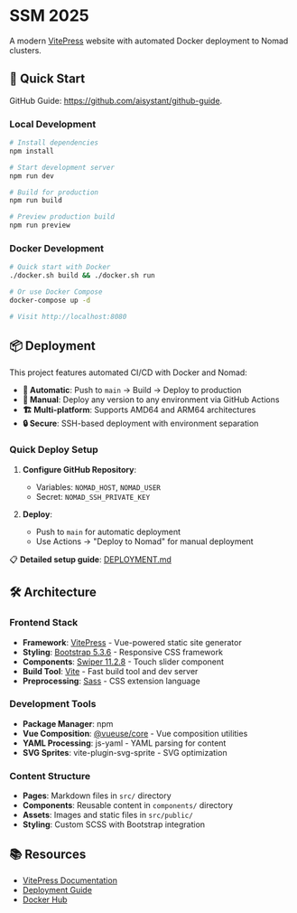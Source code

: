 # SSM 2025

A modern [VitePress](https://vitepress.dev/) website with automated Docker deployment to Nomad clusters.

## 🚀 Quick Start

GitHub Guide: https://github.com/aisystant/github-guide.

### Local Development

```bash
# Install dependencies
npm install

# Start development server
npm run dev

# Build for production
npm run build

# Preview production build
npm run preview
```

### Docker Development

```bash
# Quick start with Docker
./docker.sh build && ./docker.sh run

# Or use Docker Compose
docker-compose up -d

# Visit http://localhost:8080
```

## 📦 Deployment

This project features automated CI/CD with Docker and Nomad:

- **🔄 Automatic**: Push to `main` → Build → Deploy to production
- **🎯 Manual**: Deploy any version to any environment via GitHub Actions
- **🏗️ Multi-platform**: Supports AMD64 and ARM64 architectures
- **🔒 Secure**: SSH-based deployment with environment separation

### Quick Deploy Setup

1. **Configure GitHub Repository**:
   - Variables: `NOMAD_HOST`, `NOMAD_USER`
   - Secret: `NOMAD_SSH_PRIVATE_KEY`

2. **Deploy**:
   - Push to `main` for automatic deployment
   - Use Actions → "Deploy to Nomad" for manual deployment

📋 **Detailed setup guide**: [DEPLOYMENT.md](./DEPLOYMENT.md)

## 🛠️ Architecture

### Frontend Stack
- **Framework**: [VitePress](https://vitepress.dev/) - Vue-powered static site generator
- **Styling**: [Bootstrap 5.3.6](https://getbootstrap.com/) - Responsive CSS framework
- **Components**: [Swiper 11.2.8](https://swiperjs.com/) - Touch slider component
- **Build Tool**: [Vite](https://vitejs.dev/) - Fast build tool and dev server
- **Preprocessing**: [Sass](https://sass-lang.com/) - CSS extension language

### Development Tools
- **Package Manager**: npm
- **Vue Composition**: [@vueuse/core](https://vueuse.org/) - Vue composition utilities
- **YAML Processing**: js-yaml - YAML parsing for content
- **SVG Sprites**: vite-plugin-svg-sprite - SVG optimization

### Content Structure
- **Pages**: Markdown files in `src/` directory
- **Components**: Reusable content in `components/` directory
- **Assets**: Images and static files in `src/public/`
- **Styling**: Custom SCSS with Bootstrap integration

## 📚 Resources

- [VitePress Documentation](https://vitepress.dev/guide)
- [Deployment Guide](./DEPLOYMENT.md)
- [Docker Hub](https://ghcr.io/aisystant/ssm2025)